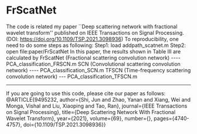 # FrScatNet
The code is related my paper ``Deep scattering network with fractional wavelet transform'' published on IEEE Transactions on Signal Processing. (DOI: https://doi.org/10.1109/TSP.2021.3098936)
To reproducibility, one need to do some steps as following:
Step1: load addpath_scatnet.m
Step2: open file:paper/FrScatNet
In this paper, the results shown in Table III are calculated by
FrScatNet (Fractional scattering convolution network) ---- PCA_classification_FRSCN.m
SCN (Convolutional scattering convolution network) ---- PCA_classification_SCN.m
TFSCN (Time-frequency scattering convolution network) --- PCA_classification_TFSCN.m


-----------------------------------------------------------------------------------
If you are going to use this code, please cite our paper as follows:
@ARTICLE{9495232,
  author={Shi, Jun and Zhao, Yanan and Xiang, Wei and Monga, Vishal and Liu, Xiaoping and Tao, Ran},
  journal={IEEE Transactions on Signal Processing}, 
  title={Deep Scattering Network With Fractional Wavelet Transform}, 
  year={2021},
  volume={69},
  number={},
  pages={4740-4757},
  doi={10.1109/TSP.2021.3098936}}
